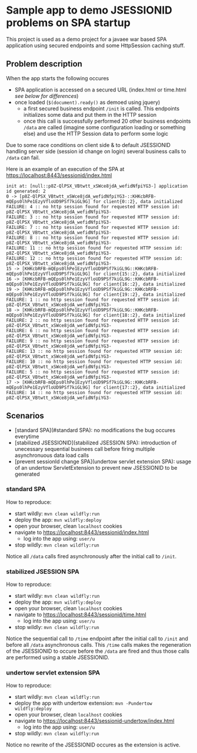 # Sample app to demo JSESSIONID problems on SPA startup

This project is used as a demo project for a javaee war based SPA application using secured endpoints
and some HttpSession caching stuff.

## Problem description

When the app starts the following occures
- SPA application is accessed on a secured URL (index.html or time.html _see below for differences_)
- once loaded (`$(document).ready()` as demoed using jquery)
    - a first secured business endpoint `/init` is called. This endpoints initializes some data and put them in the HTTP session
    - once this call is successfully performed 20 other business endpoints `/data` are called (imagine some configuration loading or something else) and use the HTTP Session data to perform some logic

Due to some race conditions on client side & to default JSESSIONID handling server side (session id change on login) several business calls to `/data` can fail.

Here is an example of an execution of the SPA at [https://localhost:8443/sessionid/index.html](https://localhost:8443/sessionid/index.html)

```
init at: [null::p8Z-QlPSX_VBtwtt_xSWce8jdA_wefidNfpiYG3-] application id generated: 2
0 -> [p8Z-QlPSX_VBtwtt_xSWce8jdA_wefidNfpiYG3-::KHKcbRFB-mQEps0lhPe1EzyVfloUD9PSf7kiGL9G] for client{0::2}, data initialized
FAILURE: 4 :: no http session found for requested HTTP session id: p8Z-QlPSX_VBtwtt_xSWce8jdA_wefidNfpiYG3-
FAILURE: 3 :: no http session found for requested HTTP session id: p8Z-QlPSX_VBtwtt_xSWce8jdA_wefidNfpiYG3-
FAILURE: 7 :: no http session found for requested HTTP session id: p8Z-QlPSX_VBtwtt_xSWce8jdA_wefidNfpiYG3-
FAILURE: 8 :: no http session found for requested HTTP session id: p8Z-QlPSX_VBtwtt_xSWce8jdA_wefidNfpiYG3-
FAILURE: 11 :: no http session found for requested HTTP session id: p8Z-QlPSX_VBtwtt_xSWce8jdA_wefidNfpiYG3-
FAILURE: 12 :: no http session found for requested HTTP session id: p8Z-QlPSX_VBtwtt_xSWce8jdA_wefidNfpiYG3-
15 -> [KHKcbRFB-mQEps0lhPe1EzyVfloUD9PSf7kiGL9G::KHKcbRFB-mQEps0lhPe1EzyVfloUD9PSf7kiGL9G] for client{15::2}, data initialized
16 -> [KHKcbRFB-mQEps0lhPe1EzyVfloUD9PSf7kiGL9G::KHKcbRFB-mQEps0lhPe1EzyVfloUD9PSf7kiGL9G] for client{16::2}, data initialized
19 -> [KHKcbRFB-mQEps0lhPe1EzyVfloUD9PSf7kiGL9G::KHKcbRFB-mQEps0lhPe1EzyVfloUD9PSf7kiGL9G] for client{19::2}, data initialized
FAILURE: 1 :: no http session found for requested HTTP session id: p8Z-QlPSX_VBtwtt_xSWce8jdA_wefidNfpiYG3-
18 -> [KHKcbRFB-mQEps0lhPe1EzyVfloUD9PSf7kiGL9G::KHKcbRFB-mQEps0lhPe1EzyVfloUD9PSf7kiGL9G] for client{18::2}, data initialized
FAILURE: 2 :: no http session found for requested HTTP session id: p8Z-QlPSX_VBtwtt_xSWce8jdA_wefidNfpiYG3-
FAILURE: 6 :: no http session found for requested HTTP session id: p8Z-QlPSX_VBtwtt_xSWce8jdA_wefidNfpiYG3-
FAILURE: 9 :: no http session found for requested HTTP session id: p8Z-QlPSX_VBtwtt_xSWce8jdA_wefidNfpiYG3-
FAILURE: 13 :: no http session found for requested HTTP session id: p8Z-QlPSX_VBtwtt_xSWce8jdA_wefidNfpiYG3-
FAILURE: 10 :: no http session found for requested HTTP session id: p8Z-QlPSX_VBtwtt_xSWce8jdA_wefidNfpiYG3-
FAILURE: 5 :: no http session found for requested HTTP session id: p8Z-QlPSX_VBtwtt_xSWce8jdA_wefidNfpiYG3-
17 -> [KHKcbRFB-mQEps0lhPe1EzyVfloUD9PSf7kiGL9G::KHKcbRFB-mQEps0lhPe1EzyVfloUD9PSf7kiGL9G] for client{17::2}, data initialized
FAILURE: 14 :: no http session found for requested HTTP session id: p8Z-QlPSX_VBtwtt_xSWce8jdA_wefidNfpiYG3-
```

## Scenarios

- [standard SPA](#standard SPA): no modifications the bug occures everytime 
- [stabilized JSESSIONID](stabilized JSESSION SPA): introduction of unecessary sequential businees call before firing multiple asynchronuous data load calls
- [prevent sessionId change SPA](undertow servlet extension SPA): usage of an undertow ServletExtension to prevent new JSESSIONID to be generated  

### standard SPA
 
How to reproduce:
- start wildly: `mvn clean wildfly:run`
- deploy the app: `mvn wildfly:deploy`
- open your browser, clean `localhost` cookies
- navigate to [https://localhost:8443/sessionid/index.html](https://localhost:8443/sessionid/index.html)
    - log into the app using: `user/u` 
- stop wildly: `mvn clean wildfly:run`

Notice all `/data` calls fired asynchronously after the initial call to `/init`.

### stabilized JSESSION SPA

How to reproduce:
- start wildly: `mvn clean wildfly:run`
- deploy the app: `mvn wildfly:deploy`
- open your browser, clean `localhost` cookies
- navigate to [https://localhost:8443/sessionid/time.html](https://localhost:8443/sessionid/time.html)
    - log into the app using: `user/u` 
- stop wildly: `mvn clean wildfly:run`

Notice the sequential call to `/time` endpoint after the initial call to `/init` and before all `/data` asynchronous calls.
This `/time` calls makes the regeneration of the JSESSIONID to occure before the `/data` are fired and thus those calls are performed using a stable JSESSIONID. 

### undertow servlet extension SPA

 
How to reproduce:
- start wildly: `mvn clean wildfly:run`
- deploy the app with undertow extension: `mvn -Pundertow wildfly:deploy`
- open your browser, clean `localhost` cookies
- navigate to [https://localhost:8443/sessionid-undertow/index.html](https://localhost:8443/sessionid-undertow/index.html)
    - log into the app using: `user/u` 
- stop wildly: `mvn clean wildfly:run`

Notice no rewrite of the JSESSIONID occures as the extension is active.

